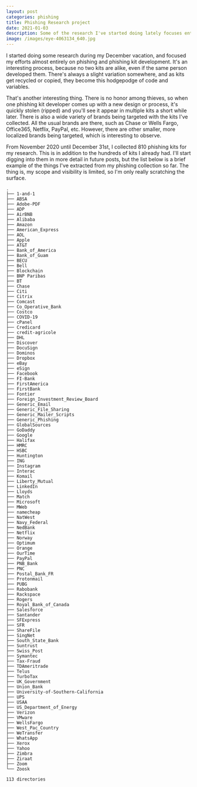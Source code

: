 ```yaml
---
layout: post
categories: phishing
title: Phishing Research project
date: 2021-01-03
description: Some of the research I've started doing lately focuses entirely on phishing and phishing kits. Here are some quick observations.
image: /images/eye-4063134_640.jpg
---
```


I started doing some research during my December vacation, and focused my efforts almost entirely on phishing and phishing kit development. It's an interesting process, because no two kits are alike, even if the same person developed them. There's always a slight variation somewhere, and as kits get recycled or copied, they become this hodgepodge of code and variables.

That's another interesting thing. There is no honor among thieves, so when one phishing kit developer comes up with a new design or process, it's quickly stolen (ripped) and you'll see it appear in multiple kits a short while later. There is also a wide variety of brands being targeted with the kits I've collected. All the usual brands are there, such as Chase or Wells Fargo, Office365, Netflix, PayPal, etc. However, there are other smaller, more localized brands being targeted, which is interesting to observe.

From November 2020 until December 31st, I collected 810 phishing kits for my research. This is in addition to the hundreds of kits I already had. I'll start digging into them in more detail in future posts, but the list below is a brief example of the things I've extracted from my phishing collection so far. The thing is, my scope and visibility is limited, so I'm only really scratching the surface.

```
.
├── 1-and-1
├── ABSA
├── Adobe-PDF
├── ADP
├── AirBNB
├── Alibaba
├── Amazon
├── American_Express
├── AOL
├── Apple
├── AT&T
├── Bank_of_America
├── Bank_of_Guam
├── BECU
├── Bell
├── Blockchain
├── BNP Paribas
├── BT
├── Chase
├── Citi
├── Citrix
├── Comcast
├── Co_Operative_Bank
├── Costco
├── COVID-19
├── cPanel
├── Credicard
├── credit-agricole
├── DHL
├── Discover
├── DocuSign
├── Dominos
├── Dropbox
├── eBay
├── eSign
├── Facebook
├── FI-Bank
├── FirstAmerica
├── FirstBank
├── Fontier
├── Foreign_Investment_Review_Board
├── Generic_Email
├── Generic_File_Sharing
├── Generic_Mailer_Scripts
├── Generic_Phishing
├── GlobalSources
├── GoDaddy
├── Google
├── Halifax
├── HMRC
├── HSBC
├── Huntington
├── ING
├── Instagram
├── Interac
├── Komail
├── Liberty_Mutual
├── LinkedIn
├── Lloyds
├── Match
├── Microsoft
├── MWeb
├── namecheap
├── NatWest
├── Navy_Federal
├── NedBank
├── Netflix
├── Norway
├── Optimum
├── Orange
├── OurTime
├── PayPal
├── PNB_Bank
├── PNC
├── Postal_Bank_FR
├── Protonmail
├── PUBG
├── Rabobank
├── Rackspace
├── Rogers
├── Royal_Bank_of_Canada
├── Salesforce
├── Santander
├── SFExpress
├── SFR
├── ShareFile
├── SingNet
├── South_State_Bank
├── Suntrust
├── Swiss_Post
├── Symantec
├── Tax-Fraud
├── TDAmeritrade
├── Telus
├── TurboTax
├── UK_Government
├── Union_Bank
├── University-of-Southern-California
├── UPS
├── USAA
├── US_Department_of_Energy
├── Verizon
├── VMware
├── WellsFargo
├── West_Pac_Country
├── WeTransfer
├── WhatsApp
├── Xerox
├── Yahoo
├── Zimbra
├── Ziraat
├── Zoom
└── Zoosk

113 directories
```
